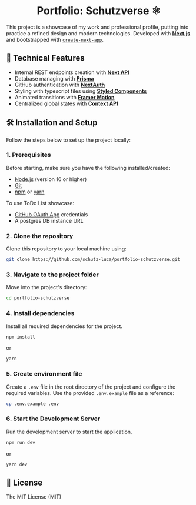 <h1 align="center">Portfolio: Schutzverse ⚛️</h1>

This project is a showcase of my work and professional profile, putting into practice a refined design and modern technologies. Developed with **[Next.js](https://nextjs.org/)** and bootstrapped with [`create-next-app`](https://github.com/vercel/next.js/tree/canary/packages/create-next-app).

## 🚀 Technical Features
- Internal REST endpoints creation with **[Next API](https://nextjs.org/docs/pages/building-your-application/routing/api-routes)**
- Database managing with **[Prisma](https://www.prisma.io/)**
- GitHub authentication with **[NextAuth](https://next-auth.js.org/)**
- Styling with typescript files using **[Styled Components](https://styled-components.com/)**
- Animated transitions with **[Framer Motion](https://motion.dev/)**
- Centralized global states with **[Context API](https://react.dev/reference/react/createContext)**

## 🛠️ Installation and Setup

Follow the steps below to set up the project locally:

### 1. Prerequisites
Before starting, make sure you have the following installed/created:
- [Node.js](https://nodejs.org/) (version 16 or higher)
- [Git](https://git-scm.com/)
- [npm](https://www.npmjs.com/) or [yarn](https://yarnpkg.com/)

To use ToDo List showcase:
- [GitHub OAuth App](https://docs.github.com/en/apps/oauth-apps/building-oauth-apps/authorizing-oauth-apps) credentials
- A postgres DB instance URL

### 2. Clone the repository
Clone this repository to your local machine using:

```bash
git clone https://github.com/schutz-luca/portfolio-schutzverse.git
```

### 3. Navigate to the project folder
Move into the project's directory:

```bash
cd portfolio-schutzverse
```

### 4. Install dependencies
Install all required dependencies for the project.

```bash
npm install
```

or

```bash
yarn
```

### 5. Create environment file
Create a `.env` file in the root directory of the project and configure the required variables. Use the provided `.env.example` file as a reference:

```bash
cp .env.example .env
```

### 6. Start the Development Server
Run the development server to start the application.

```bash
npm run dev
```

or

```bash
yarn dev
```

## 📄 License

The MIT License (MIT)